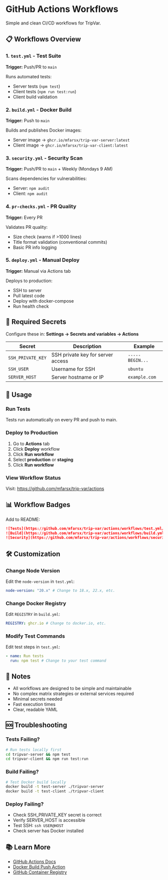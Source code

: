 # GitHub Actions Workflows

Simple and clean CI/CD workflows for TripVar.

## 📋 Workflows Overview

### 1. `test.yml` - Test Suite

**Trigger:** Push/PR to `main`

Runs automated tests:

- Server tests (`npm test`)
- Client tests (`npm run test:run`)
- Client build validation

### 2. `build.yml` - Docker Build

**Trigger:** Push to `main`

Builds and publishes Docker images:

- Server image → `ghcr.io/mfarsx/trip-var-server:latest`
- Client image → `ghcr.io/mfarsx/trip-var-client:latest`

### 3. `security.yml` - Security Scan

**Trigger:** Push/PR to `main` + Weekly (Mondays 9 AM)

Scans dependencies for vulnerabilities:

- Server: `npm audit`
- Client: `npm audit`

### 4. `pr-checks.yml` - PR Quality

**Trigger:** Every PR

Validates PR quality:

- Size check (warns if >1000 lines)
- Title format validation (conventional commits)
- Basic PR info logging

### 5. `deploy.yml` - Manual Deploy

**Trigger:** Manual via Actions tab

Deploys to production:

- SSH to server
- Pull latest code
- Deploy with docker-compose
- Run health check

## 🔐 Required Secrets

Configure these in: **Settings → Secrets and variables → Actions**

| Secret            | Description                       | Example         |
| ----------------- | --------------------------------- | --------------- |
| `SSH_PRIVATE_KEY` | SSH private key for server access | `-----BEGIN...` |
| `SSH_USER`        | Username for SSH                  | `ubuntu`        |
| `SERVER_HOST`     | Server hostname or IP             | `example.com`   |

## 🚀 Usage

### Run Tests

Tests run automatically on every PR and push to main.

### Deploy to Production

1. Go to **Actions** tab
2. Click **Deploy** workflow
3. Click **Run workflow**
4. Select **production** or **staging**
5. Click **Run workflow**

### View Workflow Status

Visit: https://github.com/mfarsx/trip-var/actions

## 📊 Workflow Badges

Add to README:

```markdown
![Tests](https://github.com/mfarsx/trip-var/actions/workflows/test.yml/badge.svg)
![Build](https://github.com/mfarsx/trip-var/actions/workflows/build.yml/badge.svg)
![Security](https://github.com/mfarsx/trip-var/actions/workflows/security.yml/badge.svg)
```

## 🛠️ Customization

### Change Node Version

Edit the `node-version` in `test.yml`:

```yaml
node-version: "20.x" # Change to 18.x, 22.x, etc.
```

### Change Docker Registry

Edit `REGISTRY` in `build.yml`:

```yaml
REGISTRY: ghcr.io # Change to docker.io, etc.
```

### Modify Test Commands

Edit test steps in `test.yml`:

```yaml
- name: Run tests
  run: npm test # Change to your test command
```

## 📝 Notes

- All workflows are designed to be simple and maintainable
- No complex matrix strategies or external services required
- Minimal secrets needed
- Fast execution times
- Clear, readable YAML

## 🆘 Troubleshooting

### Tests Failing?

```bash
# Run tests locally first
cd tripvar-server && npm test
cd tripvar-client && npm run test:run
```

### Build Failing?

```bash
# Test Docker build locally
docker build -t test-server ./tripvar-server
docker build -t test-client ./tripvar-client
```

### Deploy Failing?

- Check SSH_PRIVATE_KEY secret is correct
- Verify SERVER_HOST is accessible
- Test SSH: `ssh USER@HOST`
- Check server has Docker installed

## 📚 Learn More

- [GitHub Actions Docs](https://docs.github.com/en/actions)
- [Docker Build Push Action](https://github.com/docker/build-push-action)
- [GitHub Container Registry](https://docs.github.com/en/packages/working-with-a-github-packages-registry/working-with-the-container-registry)
